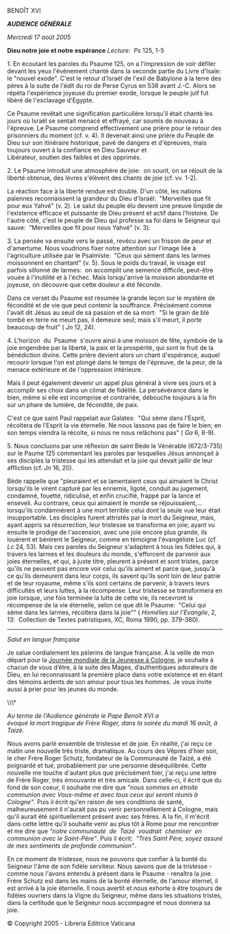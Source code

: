 BENOÎT XVI

***AUDIENCE GÉNÉRALE***

*Mercredi 17 août 2005*

**Dieu notre joie et notre espérance** *Lecture*:  *Ps* 125, 1-5

1. En écoutant les paroles du Psaume 125, on a l'impression de voir défiler devant les yeux l'événement chanté dans la seconde partie du Livre d'Isaïe:  le "nouvel exode". C'est le retour d'Israël de l'exil de Babylone à la terre des pères à la suite de l'édit du roi de Perse Cyrus en 538 avant J.-C. Alors se répéta l'expérience joyeuse du premier exode, lorsque le peuple juif fut libéré de l'esclavage d'Egypte.

Ce Psaume revêtait une signification particulière lorsqu'il était chanté les jours où Israël se sentait menacé et effrayé, car soumis de nouveau à l'épreuve. Le Psaume comprend effectivement une prière pour le retour des prisonniers du moment (cf. v. 4). Il devenait ainsi une prière du Peuple de Dieu sur son itinéraire historique, pavé de dangers et d'épreuves, mais toujours ouvert à la confiance en Dieu Sauveur et Libérateur, soutien des faibles et des opprimés.

2. Le Psaume introduit une atmosphère de joie:  on sourit, on se réjouit de la liberté obtenue, des lèvres s'élèvent des chants de joie (cf. vv. 1-2).

La réaction face à la liberté rendue est double. D'un côté, les nations païennes reconnaissent la grandeur du Dieu d'Israël:  "Merveilles que fit pour eux Yahvé" (v. 2). Le salut du peuple élu devient une preuve limpide de l'existence efficace et puissante de Dieu présent et actif dans l'histoire. De l'autre côté, c'est le peuple de Dieu qui professe sa foi dans le Seigneur qui sauve:  "Merveilles que fit pour nous Yahvé" (v. 3).

3. La pensée va ensuite vers le passé, revécu avec un frisson de peur et d'amertume. Nous voudrions fixer notre attention sur l'image liée à l'agriculture utilisée par le Psalmiste:  "Ceux qui sèment dans les larmes moissonnent en chantant" (v. 5). Sous le poids du travail, le visage est parfois sillonné de larmes:  on accomplit une semence difficile, peut-être vouée à l'inutilité et à l'échec. Mais lorsqu'arrive la moisson abondante et joyeuse, on découvre que cette douleur a été féconde.

Dans ce verset du Psaume est résumée la grande leçon sur le mystère de fécondité et de vie que peut contenir la souffrance. Précisément comme l'avait dit Jésus au seuil de sa passion et de sa mort:  "Si le grain de blé tombé en terre ne meurt pas, il demeure seul; mais s'il meurt, il porte beaucoup de fruit" ( *Jn* 12, 24).

4. L'horizon  du  Psaume  s'ouvre ainsi à une moisson de fête, symbole de la joie engendrée par la liberté, la paix et la prospérité, qui sont le fruit de la bénédiction divine. Cette prière devient alors un chant d'espérance, auquel recourir lorsque l'on est plongé dans le temps de l'épreuve, de la peur, de la menace extérieure et de l'oppression intérieure.

Mais il peut également devenir un appel plus général à vivre ses jours et à accomplir ses choix dans un climat de fidélité. La persévérance dans le bien, même si elle est incomprise et contrariée, débouche toujours à la fin sur un phare de lumière, de fécondité, de paix.

C'est ce que saint Paul rappelait aux Galates:  "Qui sème dans l'Esprit, récoltera de l'Esprit la vie éternelle. Ne nous lassons pas de faire le bien; en son temps viendra la récolte, si nous ne nous relâchons pas" ( *Ga* 6, 8-9).

5. Nous concluons par une réflexion de saint Bède le Vénérable (672/3-735) sur le Paume 125 commentant les paroles par lesquelles Jésus annonçait à ses disciples la tristesse qui les attendait et la joie qui devait jaillir de leur affliction (cf. *Jn* 16, 20).

Bède rappelle que "pleuraient et se lamentaient ceux qui aimaient le Christ lorsqu'ils le virent capturé par les ennemis, ligoté, conduit au jugement, condamné, fouetté, ridiculisé, et enfin crucifié, frappé par la lance et enseveli. Au contraire, ceux qui aimaient le monde se réjouissaient,... lorsqu'ils condamnèrent à une mort terrible celui dont la seule vue leur était insupportable. Les disciples furent attristés par la mort du Seigneur, mais, ayant appris sa résurrection, leur tristesse se transforma en joie; ayant vu ensuite le prodige de l'ascension, avec une joie encore plus grande, ils louèrent et bénirent le Seigneur, comme en témoigne l'évangéliste Luc (cf. *Lc* 24, 53). Mais ces paroles du Seigneur s'adaptent à tous les fidèles qui, à travers les larmes et les douleurs du monde, s'efforcent de parvenir aux joies éternelles, et qui, à juste titre, pleurent à présent et sont tristes, parce qu'ils ne peuvent pas encore voir celui qu'ils aiment et parce que, jusqu'à ce qu'ils demeurent dans leur corps, ils savent qu'ils sont loin de leur patrie et de leur royaume, même s'ils sont certains de parvenir, à travers leurs difficultés et leurs luttes, à la récompense. Leur tristesse se transformera en joie lorsque, une fois terminée la lutte de cette vie, ils recevront la récompense de la vie éternelle, selon ce que dit le Psaume:  "Celui qui sème dans les larmes, récoltera dans la joie"" ( *Homélies sur l'Evangile*, 2, 13:  Collection de Textes patristiques, XC, Roma 1990, pp. 379-380).

* * *

*Salut en langue française*

Je salue cordialement les pèlerins de langue française. À la veille de mon départ pour la [Journée mondiale de la Jeunesse à Cologne](/content/benedict-xvi/fr/travels/2005/index_cologne-wyd2005.html), je souhaite à chacun de vous d’être, à la suite des Mages, d’authentiques adorateurs de Dieu, en lui reconnaissant la première place dans votre existence et en étant des témoins ardents de son amour pour tous les hommes. Je vous invite aussi à prier pour les jeunes du monde.

\\*\\*\\*

*Au terme de l'Audience générale le Pape Benoît XVI a évoqué la mort tragique de Frère Roger, dans la soirée du mardi 16 août, à Taizé.*

Nous avons parlé ensemble de tristesse et de joie. En réalité, j'ai reçu ce matin une nouvelle très triste, dramatique. Au cours des Vêpres d'hier soir, le cher Frère Roger Schutz, fondateur de la Communauté de Taizé, a été poignardé et tué, probablement par une personne déséquilibrée. Cette nouvelle me touche d'autant plus que précisément hier, j'ai reçu une lettre de Frère Roger, très émouvante et très amicale. Dans celle-ci, il écrit que du fond de son coeur, il souhaite me dire que *"nous sommes en étroite communion avec Vous-même et avec tous ceux qui seront réunis à Cologne"*. Puis il écrit qu'en raison de ses conditions de santé, malheureusement il n'aurait pas pu venir personnellement à Cologne, mais qu'il aurait été spirituellement présent avec ses frères. A la fin, il m'écrit dans cette lettre qu'il souhaite venir au plus tôt à Rome pour me rencontrer et me dire que *"notre communauté  de  Taizé  voudrait  cheminer  en communion avec le Saint-Père"*. Puis il écrit:  *"Très Saint Père, soyez assuré de mes sentiments de profonde communion"*.

En ce moment de tristesse, nous ne pouvons que confier à la bonté du Seigneur l'âme de son fidèle serviteur. Nous savons que de la tristesse - comme nous l'avons entendu à présent dans le Psaume - renaîtra la joie. Frère Schutz est dans les mains de la bonté éternelle, de l'amour éternel, il est arrivé à la joie éternelle. Il nous avertit et nous exhorte à être toujours de fidèles ouvriers dans la Vigne du Seigneur, même dans les situations tristes, dans la certitude que le Seigneur nous accompagne et nous donnera sa joie.

© Copyright 2005 - Libreria Editrice Vaticana